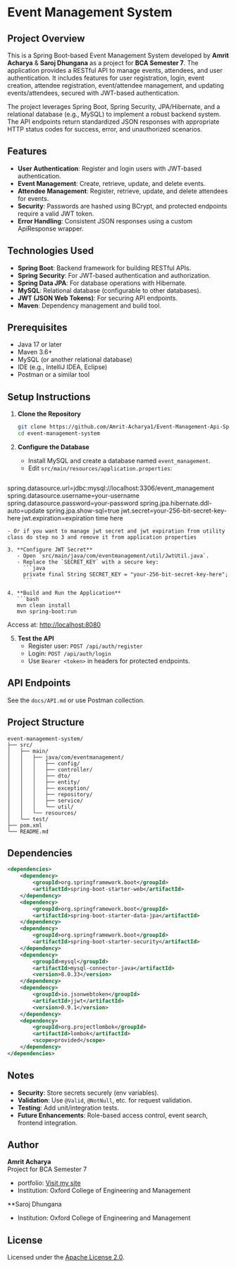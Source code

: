 
# Event Management System

## Project Overview

This is a Spring Boot-based Event Management System developed by **Amrit Acharya** & **Saroj Dhungana** as a project for **BCA Semester 7**. The application provides a RESTful API to manage events, attendees, and user authentication. It includes features for user registration, login, event creation, attendee registration, event/attendee management, and updating events/attendees, secured with JWT-based authentication.

The project leverages Spring Boot, Spring Security, JPA/Hibernate, and a relational database (e.g., MySQL) to implement a robust backend system. The API endpoints return standardized JSON responses with appropriate HTTP status codes for success, error, and unauthorized scenarios.

## Features

- **User Authentication**: Register and login users with JWT-based authentication.
- **Event Management**: Create, retrieve, update, and delete events.
- **Attendee Management**: Register, retrieve, update, and delete attendees for events.
- **Security**: Passwords are hashed using BCrypt, and protected endpoints require a valid JWT token.
- **Error Handling**: Consistent JSON responses using a custom ApiResponse wrapper.

## Technologies Used

- **Spring Boot**: Backend framework for building RESTful APIs.
- **Spring Security**: For JWT-based authentication and authorization.
- **Spring Data JPA**: For database operations with Hibernate.
- **MySQL**: Relational database (configurable to other databases).
- **JWT (JSON Web Tokens)**: For securing API endpoints.
- **Maven**: Dependency management and build tool.

## Prerequisites

- Java 17 or later
- Maven 3.6+
- MySQL (or another relational database)
- IDE (e.g., IntelliJ IDEA, Eclipse)
- Postman or a similar tool

## Setup Instructions

1. **Clone the Repository**
   ```bash
   git clone https://github.com/Amrit-Acharya1/Event-Management-Api-Spring-Boot.git
   cd event-management-system
   ```

2. **Configure the Database**
   - Install MySQL and create a database named `event_management`.
   - Edit `src/main/resources/application.properties`:
   ```properties
spring.datasource.url=jdbc:mysql://localhost:3306/event_management
spring.datasource.username=your-username
spring.datasource.password=your-password
spring.jpa.hibernate.ddl-auto=update
spring.jpa.show-sql=true
jwt.secret=your-256-bit-secret-key-here
jwt.expiration=expiration time here
```
- Or if you want to manage jwt secret and jwt expiration from utility class do step no 3 and remove it from application properties

3. **Configure JWT Secret**
   - Open `src/main/java/com/eventmanagement/util/JwtUtil.java`.
   - Replace the `SECRET_KEY` with a secure key:
     ```java
     private final String SECRET_KEY = "your-256-bit-secret-key-here";
     ```

4. **Build and Run the Application**
   ```bash
   mvn clean install
   mvn spring-boot:run
   ```

   Access at: [http://localhost:8080](http://localhost:8080)

5. **Test the API**
   - Register user: `POST /api/auth/register`
   - Login: `POST /api/auth/login`
   - Use `Bearer <token>` in headers for protected endpoints.

## API Endpoints

See the `docs/API.md` or use Postman collection.

## Project Structure

```
event-management-system/
├── src/
│   ├── main/
│   │   ├── java/com/eventmanagement/
│   │   │   ├── config/
│   │   │   ├── controller/
│   │   │   ├── dto/
│   │   │   ├── entity/
│   │   │   ├── exception/
│   │   │   ├── repository/
│   │   │   ├── service/
│   │   │   └── util/
│   │   └── resources/
│   └── test/
├── pom.xml
└── README.md
```

## Dependencies

```xml
<dependencies>
    <dependency>
        <groupId>org.springframework.boot</groupId>
        <artifactId>spring-boot-starter-web</artifactId>
    </dependency>
    <dependency>
        <groupId>org.springframework.boot</groupId>
        <artifactId>spring-boot-starter-data-jpa</artifactId>
    </dependency>
    <dependency>
        <groupId>org.springframework.boot</groupId>
        <artifactId>spring-boot-starter-security</artifactId>
    </dependency>
    <dependency>
        <groupId>mysql</groupId>
        <artifactId>mysql-connector-java</artifactId>
        <version>8.0.33</version>
    </dependency>
    <dependency>
        <groupId>io.jsonwebtoken</groupId>
        <artifactId>jjwt</artifactId>
        <version>0.9.1</version>
    </dependency>
    <dependency>
        <groupId>org.projectlombok</groupId>
        <artifactId>lombok</artifactId>
        <scope>provided</scope>
    </dependency>
</dependencies>
```

## Notes

- **Security**: Store secrets securely (env variables).
- **Validation**: Use `@Valid`, `@NotNull`, etc. for request validation.
- **Testing**: Add unit/integration tests.
- **Future Enhancements**: Role-based access control, event search, frontend integration.

## Author

**Amrit Acharya**  
Project for BCA Semester 7  
- portfolio: [Visit my site](https://acharyaamrit.com.np)
- Institution: Oxford College of Engineering and Management

**Saroj Dhungana
- Institution: Oxford College of Engineering and Management


## License

Licensed under the [Apache License 2.0](LICENSE).
